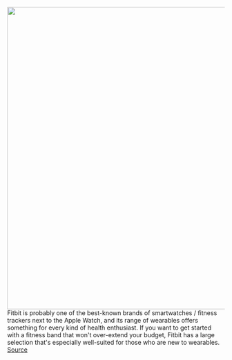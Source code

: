 <img src='https://cdn.vox-cdn.com/thumbor/DXUD7SUqstERyOvP4PGejVW-0AA=/0x0:2040x1360/1200x800/filters:focal(982x499:1308x825)/cdn.vox-cdn.com/uploads/chorus_image/image/66162613/ngarun_190305_3273_0018.0.jpg' width='700px' /><br/>
Fitbit is probably one of the best-known brands of smartwatches / fitness trackers next to the Apple Watch, and its range of wearables offers something for every kind of health enthusiast. If you want to get started with a fitness band that won't over-extend your budget, Fitbit has a large selection that's especially well-suited for those who are new to wearables.
<a href='https://www.theverge.com/2020/1/24/21078627/how-to-pick-fitbit-guide-versa-2-ionic-charge-3-inspire-ace-smartwatch-price'> Source <a/>